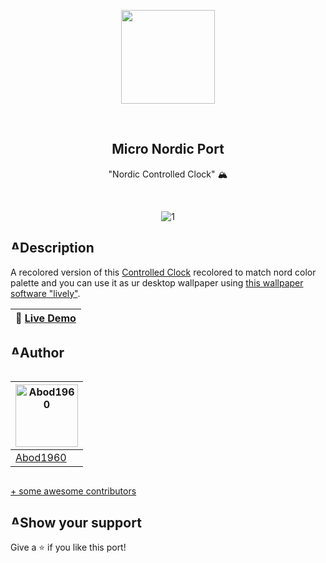 

<p align="center">
    <img src="https://i.imgur.com/xDQfTqK.png" width = 150rem/>
</p>
<br>
<h2 align="center"> <b>Micro Nordic Port</b> </h2>
<p align="center">"Nordic Controlled Clock" 🏔
</p>

<br>
<div align="center">
  
![1](https://i.imgur.com/76tCQ3x.png)

</div>

<h2 style="display: flex; flex-direction: row; justify-content: start;"> <img width="15px" alt="Abod1960" src="https://i.imgur.com/9dexckH.png"> Description</h2>

A recolored version of this [Controlled Clock](https://codepen.io/borntofrappe/pen/qGozVM)  recolored to match nord color palette and you can use it as ur desktop wallpaper using [this wallpaper software "lively"](https://rocksdanister.github.io/lively/).
<br>

💠 [Live Demo](https://micro-nordic.github.io/Nordic-Controlled-Clock/)|
--- |

<h2 style="display: flex; flex-direction: row; justify-content: start;"> <img width="15px" alt="Abod1960" src="https://i.imgur.com/89PM7QC.png"> Author</h2>


<div style="display:flex;">

<a href="https://github.com/Abod1960" alt=""><img width="100" alt="Abod1960" src="https://avatars.githubusercontent.com/u/79435005?v=4"></a> |
--- |
<a alt="Abod1960" href="https://github.com/Abod1960">Abod1960</a> |



</div>

[+ some awesome contributors](https://github.com/Micro-Nordic/Nord-Circular-Calendar-Clock-Display/graphs/contributors)
  
<h2 style="display: flex; flex-direction: row; justify-content: start;"> <img width="15px" alt="Abod1960" src="https://i.imgur.com/zaTDMta.png"> Show your support</h2>

Give a ⭐️ if you like this port!
  
